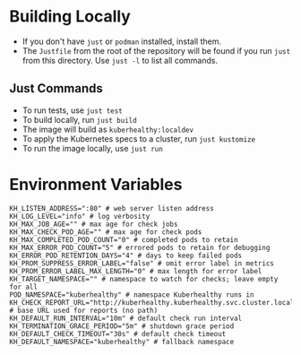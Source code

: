 # Building Locally
- If you don't have `just` or `podman` installed, install them. 
- The `Justfile` from the root of the repository will be found if you run `just` from this directory. Use `just -l` to list all commands.

## Just Commands
- To run tests, use `just test`
- To build locally, run `just build`
- The image will build as `kuberhealthy:localdev`
- To apply the Kubernetes specs to a cluster, run `just kustomize`
- To run the image locally, use `just run`


# Environment Variables
```
KH_LISTEN_ADDRESS=":80" # web server listen address
KH_LOG_LEVEL="info" # log verbosity
KH_MAX_JOB_AGE="" # max age for check jobs
KH_MAX_CHECK_POD_AGE="" # max age for check pods
KH_MAX_COMPLETED_POD_COUNT="0" # completed pods to retain
KH_MAX_ERROR_POD_COUNT="5" # errored pods to retain for debugging
KH_ERROR_POD_RETENTION_DAYS="4" # days to keep failed pods
KH_PROM_SUPPRESS_ERROR_LABEL="false" # omit error label in metrics
KH_PROM_ERROR_LABEL_MAX_LENGTH="0" # max length for error label
KH_TARGET_NAMESPACE="" # namespace to watch for checks; leave empty for all
POD_NAMESPACE="kuberhealthy" # namespace Kuberhealthy runs in
KH_CHECK_REPORT_URL="http://kuberhealthy.kuberhealthy.svc.cluster.local:8080" # base URL used for reports (no path)
KH_DEFAULT_RUN_INTERVAL="10m" # default check run interval
KH_TERMINATION_GRACE_PERIOD="5m" # shutdown grace period
KH_DEFAULT_CHECK_TIMEOUT="30s" # default check timeout
KH_DEFAULT_NAMESPACE="kuberhealthy" # fallback namespace
```
